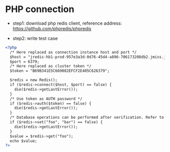 # PHP connection
- step1: download php redis client, reference address: https://github.com/phpredis/phpredis

- step2: write test case
```xml
<?php
  /* Here replaced as connection instance host and port */
  $host = "jredis-hb1-prod-957e3a3d-0d76-45d4-a896-706173208db2.jmiss.jcloud.com";
  $port = 6379;
  /* Here replaced as cluster token */
  $token = "B69B341E5C669082EFCF2E405C626379";

  $redis = new Redis();
  if ($redis->connect($host, $port) == false) {
    die($redis->getLastError());
  }
  /* Use token as AUTH password */
  if ($redis->auth($token) == false) {
    die($redis->getLastError());
  }
  /* Database operations can be performed after verification. Refer to https://github.com/phpredis/phpredis for detailed documents */
  if ($redis->set("foo", "bar") == false) {
    die($redis->getLastError());
  }
  $value = $redis->get("foo");
  echo $value;
?>
```
